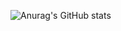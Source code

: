 ![Anurag's GitHub stats](https://github-readme-stats.vercel.app/api?username=JinSan-RM&show_icons=true&theme=radical)
